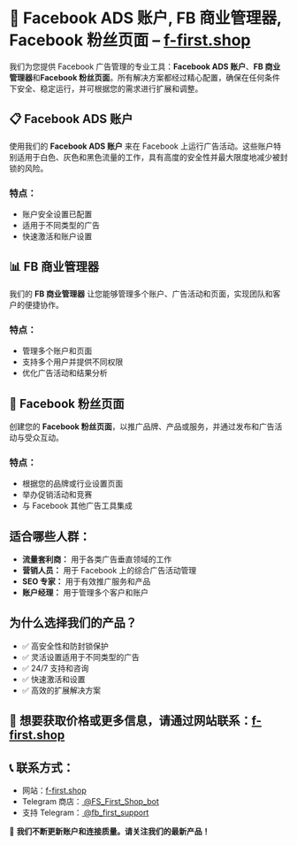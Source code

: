 # 📡 Facebook ADS 账户, FB 商业管理器, Facebook 粉丝页面 – [f-first.shop](https://f-first.shop/en)

我们为您提供 Facebook 广告管理的专业工具：**Facebook ADS 账户**、**FB 商业管理器**和**Facebook 粉丝页面**。所有解决方案都经过精心配置，确保在任何条件下安全、稳定运行，并可根据您的需求进行扩展和调整。

## 📋 Facebook ADS 账户
使用我们的 **Facebook ADS 账户** 来在 Facebook 上运行广告活动。这些账户特别适用于白色、灰色和黑色流量的工作，具有高度的安全性并最大限度地减少被封锁的风险。

### 特点：
- 账户安全设置已配置
- 适用于不同类型的广告
- 快速激活和账户设置

## 📊 FB 商业管理器
我们的 **FB 商业管理器** 让您能够管理多个账户、广告活动和页面，实现团队和客户的便捷协作。

### 特点：
- 管理多个账户和页面
- 支持多个用户并提供不同权限
- 优化广告活动和结果分析

## 💬 Facebook 粉丝页面
创建您的 **Facebook 粉丝页面**，以推广品牌、产品或服务，并通过发布和广告活动与受众互动。

### 特点：
- 根据您的品牌或行业设置页面
- 举办促销活动和竞赛
- 与 Facebook 其他广告工具集成

## 适合哪些人群：
- **流量套利商：** 用于各类广告垂直领域的工作
- **营销人员：** 用于 Facebook 上的综合广告活动管理
- **SEO 专家：** 用于有效推广服务和产品
- **账户经理：** 用于管理多个客户和账户

## 为什么选择我们的产品？
- ✅ 高安全性和防封锁保护
- ✅ 灵活设置适用于不同类型的广告
- ✅ 24/7 支持和咨询
- ✅ 快速激活和设置
- ✅ 高效的扩展解决方案

## 💬 想要获取价格或更多信息，请通过网站联系：[f-first.shop](https://f-first.shop/en)

## 📞 联系方式：
- 网站：[f-first.shop](https://f-first.shop/en)
- Telegram 商店：[ @FS_First_Shop_bot](https://t.me/FS_First_Shop_bot)
- 支持 Telegram：[ @fb_first_support](https://t.me/fb_first_support)

🔔 **我们不断更新账户和连接质量。请关注我们的最新产品！**
